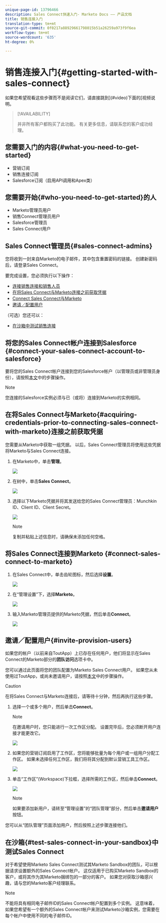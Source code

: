 ```yaml
---
unique-page-id: 13796466
description: Sales Connect快速入门- Marketo Docs —— 产品文档
title: 销售连接入门
translation-type: tm+mt
source-git-commit: 0f0217a88929661798015b51a26259a973f9f6ea
workflow-type: tm+mt
source-wordcount: '635'
ht-degree: 0%

---
```



# 销售连接入门{#getting-started-with-sales-connect}

如果您希望观看这些步骤而不是阅读它们，请直接跳到](#video)下面的[视频说明。

>[!AVAILABILITY]
>
>并非所有客户都购买了此功能。 有关更多信息，请联系您的客户成功经理。

## 您需要入门的内容{#what-you-need-to-get-started}

* 营销订阅
* 销售连接订阅
* Salesforce订阅（启用API调用和Apex类）

## 您需要开始{#who-you-need-to-get-started}的人

* Marketo管理员用户
* 销售Connect管理员用户
* Salesforce管理员
* Sales Connect用户

## Sales Connect管理员{#sales-connect-admins}

您将收到一封来自Marketo的电子邮件，其中包含重置密码的链接。 创建新密码后，请登录Sales Connect。

要完成设置，您必须执行以下操作：

* [连接销售连接和销售人员](#sfdc)
* [在将Sales Connect与Marketo连接之前获取凭据](#acquire)
* [Connect Sales Connect与Marketo](#mkto)
* [邀请／配置用户](#IPU)

（可选）您还可以：

* [在沙箱中测试销售连接](#sandbox)

## 将您的Sales Connect帐户连接到Salesforce {#connect-your-sales-connect-account-to-salesforce}

要将您的Sales Connect帐户连接到您的Salesforce帐户（以管理员或非管理员身份），请按照[本文](http://docs.marketo.com/x/JwDb)中的步骤操作。

>[!NOTE]
>
>您连接的Salesforce实例必须与已（或将）连接到Marketo的实例相同。

## 在将Sales Connect与Marketo{#acquiring-credentials-prior-to-connecting-sales-connect-with-marketo}连接之前获取凭据

您需要从Marketo中获取一组凭据。 以后，Sales Connect管理员将使用这些凭据将Marketo与Sales Connect连接。

1. 在Marketo中，单击&#x200B;**管理**。

   ![](assets/one.png)

1. 在树中，单击&#x200B;**Sales Connect**。

   ![](assets/two.png)

1. 选择以下Marketo凭据并将其发送给您的Sales Connect管理员：Munchkin ID、Client ID、Client Secret。

   ![](assets/3.jpg)

   >[!NOTE]
   >
   >复制并粘贴上述信息时，请确保未添加任何空格。

## 将Sales Connect连接到Marketo {#connect-sales-connect-to-marketo}

1. 在Sales Connect中，单击齿轮图标，然后选择&#x200B;**设置**。

   ![](assets/four.png)

1. 在“管理设置”下，选择&#x200B;**Marketo**。

   ![](assets/eight.png)

1. 输入Marketo管理员提供的Marketo凭据，然后单击&#x200B;**Connect**。

   ![](assets/credentials.png)

## 邀请／配置用户{#invite-provision-users}

如果您的帐户（以前来自ToutApp）上已存在任何用户，他们将显示在Sales Connect的Marketo部分的&#x200B;**团队访问**&#x200B;选项卡中。

您可以通过此页面将您的团队配置为Marketo Sales Connect用户。 如果您从未使用过ToutApp，或尚未邀请用户，请按照[本文](http://docs.marketo.com/display/TOUT/Invite+Team+Members)中的步骤操作。

>[!CAUTION]
>
>在将Sales Connect与Marketo连接后，请等待十分钟，然后再执行这些步骤。

1. 选择一个或多个用户，然后单击&#x200B;**Connect**。

   >[!NOTE]
   >
   >在邀请用户时，您只能进行一次工作区分配。 设置完毕后，您必须断开用户连接才能更改它。

   ![](assets/users.png)

1. 如果您的营销订阅启用了工作区，您将能够批量为每个用户或一组用户分配工作区。 如果未选择任何工作区，我们将将其分配到默认营销工具工作区。

   ![](assets/nine.jpg)

1. 单击“工作区”(Workspace)下拉框，选择所需的工作区，然后单击&#x200B;**Connect**。

   ![](assets/ten.png)

   >[!NOTE]
   >
   >如果要添加新用户，请转至“管理设置”的“团队管理”部分，然后单击&#x200B;**邀请用户**&#x200B;按钮。

您可以从“团队管理”页面添加用户，然后按照上述步骤连接他们。

## 在沙箱{#test-sales-connect-in-your-sandbox}中测试Sales Connect

对于希望使用Marketo Sales Connect测试其Marketo Sandbox的团队，可以根据请求设置额外的Sales Connect帐户。 这仅适用于已购买Marketo Sandbox的客户，或将其作为其Marketo捆绑包的一部分的客户。 如果您对获取沙箱感兴趣，请与您的Marketo客户经理联系。

>[!NOTE]
>
>不能将具有相同电子邮件ID的Sales Connect帐户配置到多个实例。 这意味着，如果您希望有一个额外的Sales Connect帐户来测试Marketo沙箱实例，您需要在每个帐户中使用不同的电子邮件ID。
